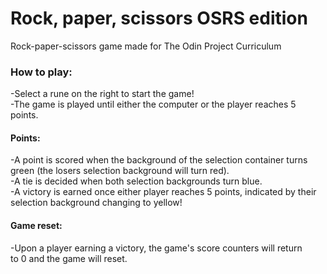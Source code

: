 # Rock, paper, scissors OSRS edition  
  
Rock-paper-scissors game made for The Odin Project Curriculum  
  
### How to play:  
  
-Select a rune on the right to start the game!  
-The game is played until either the computer or the player reaches 5  
points.  
  
#### Points:  
-A point is scored when the background of the selection container turns  
green (the losers selection background will turn red).  
-A tie is decided when both selection backgrounds turn blue.  
-A victory is earned once either player reaches 5 points, indicated by their  
selection background changing to yellow!  
  
#### Game reset:  
-Upon a player earning a victory, the game's score counters will return  
to 0 and the game will reset.  